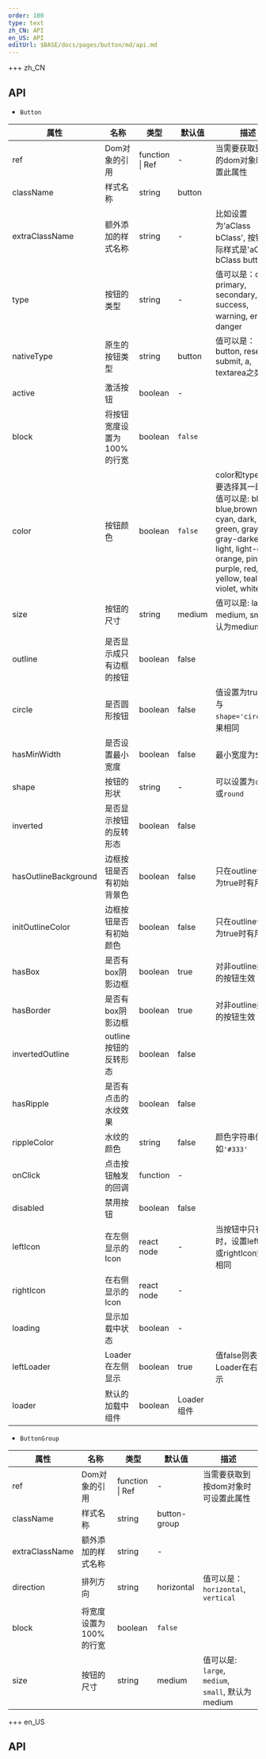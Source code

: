 ```yaml
---   
order: 100 
type: text 
zh_CN: API 
en_US: API 
editUrl: $BASE/docs/pages/button/md/api.md
---      
```


+++ zh_CN

## API

- <Code>Button</Code>

| 属性 | 名称 | 类型 | 默认值 | 描述 |
| --- | --- | --- | --- | --- |
| ref | Dom对象的引用 | function \| Ref | - | 当需要获取到按钮的dom对象时可设置此属性 |
| className | 样式名称 | string | button |  |
| extraClassName | 额外添加的样式名称 | string | - | 比如设置为’aClass bClass', 按钮的实际样式是'aClass bClass button' |
| type | 按钮的类型 | string | - | 值可以是：ok, primary, secondary, info, success, warning, error，danger |
| nativeType | 原生的按钮类型 | string | button | 值可以是： button, reset, submit, a, textarea之类 |
| active | 激活按钮 | boolean | - |  |
| block | 将按钮宽度设置为100%的行宽 | boolean | `false` |  |
| color | 按钮颜色 | boolean | `false` | color和type只需要选择其一即可。值可以是: black, blue,brown, cyan, dark, green, gray, gray-darker, light, light-gray, orange, pink, purple, red, yellow, teal, violet, white |
| size | 按钮的尺寸 | string | medium | 值可以是: large, medium, small,默认为medium |
| outline | 是否显示成只有边框的按钮 | boolean | false |  |
| circle | 是否圆形按钮 | boolean | false | 值设置为true时，与<Code>shape='circle'</Code>效果相同  |
| hasMinWidth | 是否设置最小宽度 | boolean | false | 最小宽度为<Code>5rem</Code>  |
| shape | 按钮的形状 | string | - | 可以设置为<Code>circle</Code>或<Code>round</Code>  |
| inverted | 是否显示按钮的反转形态 | boolean | false | |
| hasOutlineBackground | 边框按钮是否有初始背景色 | boolean | false | 只在outline设置为true时有用 |
| initOutlineColor | 边框按钮是否有初始颜色 | boolean | false | 只在outline设置为true时有用 |
| hasBox | 是否有box阴影边框 | boolean | true | 对非outline类型的按钮生效 |
| hasBorder | 是否有box阴影边框 | boolean | true | 对非outline类型的按钮生效 |
| invertedOutline | outline按钮的反转形态 | boolean | false |  |
| hasRipple | 是否有点击的水纹效果 | boolean | false |  |
| rippleColor | 水纹的颜色 | string | false | 颜色字符串值，例如<Code>'#333'</Code> |
| onClick | 点击按钮触发的回调 | function | - |  |
| disabled | 禁用按钮 | boolean | false |  |
| leftIcon | 在左侧显示的Icon | react node | - | 当按钮中只有Icon时，设置leftIcon或rightIcon效果相同 |
| rightIcon | 在右侧显示的Icon | react node | - |  |
| loading | 显示加载中状态 | boolean | - |  |
| leftLoader | Loader在左侧显示 | boolean | true | 值false则表示Loader在右侧显示 |
| loader | 默认的加载中组件 | boolean | Loader组件 |  |

- <Code>ButtonGroup</Code>   

| 属性 | 名称 | 类型 | 默认值 | 描述 |   
| --- | --- | --- | --- | --- |
| ref | Dom对象的引用 | function \| Ref | - | 当需要获取到按dom对象时可设置此属性 |
| className | 样式名称 | string | button-group |  |
| extraClassName | 额外添加的样式名称 | string | - |  |
| direction | 排列方向 | string | horizontal | 值可以是：<Code>horizontal</Code>, <Code>vertical</Code> |
| block | 将宽度设置为100%的行宽 | boolean | `false` |  |
| size | 按钮的尺寸 | string | medium | 值可以是: <Code>large</Code>, <Code>medium</Code>, <Code>small</Code>, 默认为medium     |   


+++ en_US

## API

